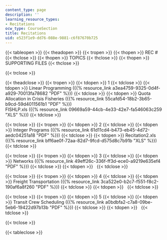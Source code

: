 ```yaml
---
content_type: page
description: ''
learning_resource_types:
- Recitations
ocw_type: CourseSection
title: Recitations
uid: e523f1e9-dd76-088e-9881-c6f87670b725
---
```


{{< tableopen >}}
{{< theadopen >}}
{{< tropen >}}
{{< thopen >}}
REC #
{{< thclose >}}
{{< thopen >}}
TOPICS
{{< thclose >}}
{{< thopen >}}
SUPPORTING FILES
{{< thclose >}}

{{< trclose >}}

{{< theadclose >}}
{{< tropen >}}
{{< tdopen >}}
1
{{< tdclose >}}
{{< tdopen >}}
Linear Programming ({{% resource_link a3ea4759-9325-0d4f-a929-70013fa78682 "PDF" %}})
{{< tdclose >}}
{{< tdopen >}}
Quota Allocation in Crisis Fisheries ({{% resource_link 55cafd54-18b2-3b65-b9cd-59d4011561b1 "PDF" %}})  
FISHLP.xls ({{% resource_link 09669a59-44cb-4e33-42e7-fa546063c259 "XLS" %}})
{{< tdclose >}}

{{< trclose >}}
{{< tropen >}}
{{< tdopen >}}
2
{{< tdclose >}}
{{< tdopen >}}
Integer Programs ({{% resource_link 61d11cd4-b473-eb45-4d72-aedc04251a18 "PDF" %}})
{{< tdclose >}}
{{< tdopen >}}
Recitation2.xls ({{% resource_link bff6ae0f-72aa-82d7-9fcd-d575d8c7b91b "XLS" %}})
{{< tdclose >}}

{{< trclose >}}
{{< tropen >}}
{{< tdopen >}}
3
{{< tdclose >}}
{{< tdopen >}}
Networks ({{% resource_link 49eff26c-336f-ff3d-ece0-a9219e635ef4 "PDF" %}})
{{< tdclose >}}
{{< tdopen >}}
 
{{< tdclose >}}

{{< trclose >}}
{{< tropen >}}
{{< tdopen >}}
4
{{< tdclose >}}
{{< tdopen >}}
Freight Transportation ({{% resource_link 3ca522e0-b2c7-f551-f8c2-190af6a8f260 "PDF" %}})
{{< tdclose >}}
{{< tdopen >}}
 
{{< tdclose >}}

{{< trclose >}}
{{< tropen >}}
{{< tdopen >}}
5
{{< tdclose >}}
{{< tdopen >}}
Transit Crew Scheduling ({{% resource_link a0bdbfa2-c7a8-09be-5eb6-19422d97b13b "PDF" %}})
{{< tdclose >}}
{{< tdopen >}}
 
{{< tdclose >}}

{{< trclose >}}

{{< tableclose >}}